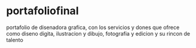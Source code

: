 # portafoliofinal
portafolio de disenadora grafica, con los servicios y dones que ofrece como diseno digita, ilustracion y dibujo, fotografia y edicion y su rincon de talento
